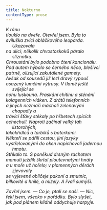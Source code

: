 ```yaml
---
title: Nokturno
contentType: prose
---
```


<section>

_K ránu  
tlouklo na dveře. Otevřel jsem. Byla to  
sviluška zvíci obláčkového leoparda.  
     Ukazovala  
na ulici; několik chvostoskoků páralo  
     sliznatku.  
Chroustání bylo podobno čtení kancionálu.  
Pod autem hýbalo se černého něco, blešivci  
patrně, olizující zakutálené gamety.  
Avšak od sousedů již lezl dravý rypouš  
osazený lumčími výtrusy. V tlamě ještě  
     svíjející se  
nohu luskouna. Praskání chitinu a sténání  
kolagenních vláken. Z drátů telefonních  
a jiných nezmaři máchali zelenavými  
     chapadly a  
trávící šťávy stékaly po hřbetech spících  
ochechulí. Naproti začínal velký tah  
     listorohých,  
lakokřídlců a tarbíků s baterkami.  
Někteří se pářili cestou, jiní jazyky  
vystřelovanými do oken napichovali jadernou  
     hmotu.  
Stříkalo to. S poněkud drsným rachotem  
mamutí ježdík škrtal ploutevnatými hnáty  
a u moře už hořelo; v plamenných děrách  
     zjevovaly  
se vyjevené obličeje pakoní a smutnic,  
bílkovité a hnilé, a mizely. A řvali sumýši._

</section>

<section>

_Zavřel jsem. — Co je, ptali se naši. — Nic,  
řekl jsem, všecko v pořádku. Bylo slyšet,  
jak pod piánem klidně oddychuje harpyje._

</section>
